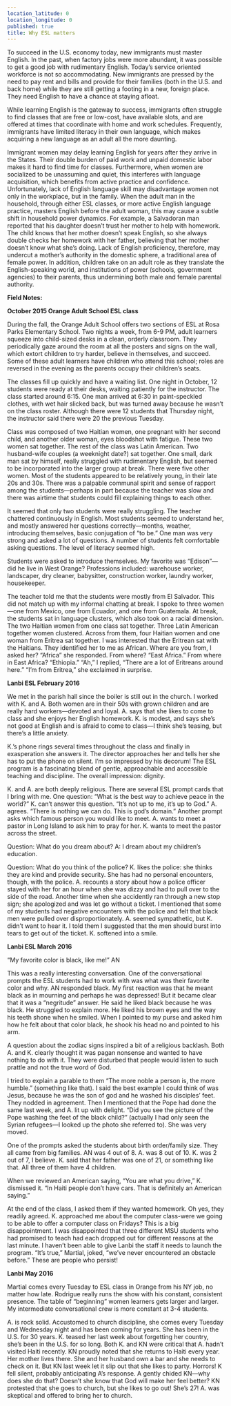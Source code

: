 ```yaml
---
location_latitude: 0
location_longitude: 0
published: true
title: Why ESL matters
---
```

To succeed in the U.S. economy today, new immigrants must master English. In the past, when factory jobs were more abundant, it was possible to get a good job with rudimentary English. Today’s service oriented workforce is not so accommodating. New immigrants are pressed by the need to pay rent and bills and provide for their families (both in the U.S. and back home) while they are still getting a footing in a new, foreign place. They need English to have a chance at staying afloat.

While learning English is the gateway to success, immigrants often struggle to find classes that are free or low-cost, have available slots, and are offered at times that coordinate with home and work schedules. Frequently, immigrants have limited literacy in their own language, which makes acquiring a new language as an adult all the more daunting.

Immigrant women may delay learning English for years after they arrive in the States. Their double burden of paid work and unpaid domestic labor makes it hard to find time for classes. Furthermore, when women are socialized to be unassuming and quiet, this interferes with language acquisition, which benefits from active practice and confidence. Unfortunately, lack of English language skill may disadvantage women not only in the workplace, but in the family. When the adult man in the household, through either ESL classes, or more active English language practice, masters English before the adult woman, this may cause a subtle shift in household power dynamics. For example, a Salvadoran man reported that his daughter doesn’t trust her mother to help with homework. The child knows that her mother doesn’t speak English, so she always double checks her homework with her father, believing that her mother doesn’t know what she’s doing.  Lack of English proficiency, therefore, may undercut a mother’s authority in the domestic sphere, a traditional area of female power.  In addition, children take on an adult role as they translate the English-speaking world, and institutions of power (schools, government agencies) to their parents, thus undermining both male and female parental authority.

**Field Notes:** 

**October 2015 Orange Adult School ESL class**

During the fall, the Orange Adult School offers two sections of ESL at Rosa Parks Elementary School. Two nights a week, from 6-9 PM, adult learners squeeze into child-sized desks in a clean, orderly classroom. They periodically gaze around the room at all the posters and signs on the wall, which extort children to try harder, believe in themselves, and succeed. Some of these adult learners have children who attend this school; roles are reversed in the evening as the parents occupy their children’s seats.

The classes fill up quickly and have a waiting list. One night in October, 12 students were ready at their desks, waiting patiently for the instructor. The class started around 6:15. One man arrived at 6:30 in paint-speckled clothes, with wet hair slicked back, but was turned away because he wasn’t on the class roster. Although there were 12 students that Thursday night, the instructor said there were 20 the previous Tuesday. 

Class was composed of two Haitian women, one pregnant with her second child, and another older woman, eyes bloodshot with fatigue. These two women sat together. The rest of the class was Latin American. Two husband-wife couples (a weeknight date?) sat together. One small, dark man sat by himself, really struggled with rudimentary English, but seemed to be incorporated into the larger group at break. There were five other women. Most of the students appeared to be relatively young, in their late 20s and 30s. There was a palpable communal spirit and sense of rapport among the students—perhaps in part because the teacher was slow and there was airtime that students could fill explaining things to each other. 

It seemed that only two students were really struggling.  The teacher chattered continuously in English. Most students seemed to understand her, and mostly answered her questions correctly—months, weather, introducing themselves, basic conjugation of “to be.” One man was very strong and asked a lot of questions. A number of students felt comfortable asking questions. The level of literacy seemed high.

Students were asked to introduce themselves. My favorite was “Edison”—did he live in West Orange? Professions included: warehouse worker, landscaper, dry cleaner, babysitter, construction worker, laundry worker, housekeeper.

The teacher told me that the students were mostly from El Salvador. This did not match up with my informal chatting at break. I spoke to three women—one from Mexico, one from Ecuador, and one from Guatemala. At break, the students sat in language clusters, which also took on a racial dimension. The two Haitian women from one class sat together. Three Latin American together women clustered. Across from them, four Haitian women and one woman from Eritrea sat together. I was interested that the Eritrean sat with the Haitians. They identified her to me as African. Where are you from, I asked her? “Africa” she responded. From where? “East Africa.” From where in East Africa? “Ethiopia.” “Ah,” I replied, “There are a lot of Eritreans around here.” “I’m from Eritrea,” she exclaimed in surprise. 

**Lanbi ESL February 2016**

We met in the parish hall since the boiler is still out in the church.  I worked with K. and A. Both women are in their 50s with grown children and are really hard workers—devoted and loyal. A. says that she likes to come to class and she enjoys her English homework. K. is modest, and says she’s not good at English and is afraid to come to class—I think she’s teasing, but there’s a little anxiety.

K.’s phone rings several times throughout the class and finally in exasperation she answers it. The director approaches her and tells her she has to put the phone on silent. I’m so impressed by his decorum! The ESL program is a fascinating blend of gentle, approachable and accessible teaching and discipline. The overall impression: dignity.

K. and A. are both deeply religious. There are several ESL prompt cards that I bring with me. One question: “What is the best way to achieve peace in the world?” K. can’t answer this question. “It’s not up to me, it’s up to God.” A. agrees. “There is nothing we can do. This is god’s domain.” Another prompt asks which famous person you would like to meet. A. wants to meet a pastor in Long Island to ask him to pray for her. K. wants to meet the pastor across the street.

Question: What do you dream about? A: I dream about my children’s education.

Question: What do you think of the police? K. likes the police: she thinks they are kind and provide security. She has had no personal encounters, though, with the police. A. recounts a story about how a police officer stayed with her for an hour when she was dizzy and had to pull over to the side of the road. Another time when she accidently ran through a new stop sign; she apologized and was let go without a ticket. I mentioned that some of my students had negative encounters with the police and felt that black men were pulled over disproportionately. A. seemed sympathetic, but K. didn’t want to hear it. I told them I suggested that the men should burst into tears to get out of the ticket. K. softened into a smile.

**Lanbi ESL March 2016**

“My favorite color is black, like me!” AN

This was a really interesting conversation. One of the conversational prompts the ESL students had to work with was what was their favorite color and why. AN responded black. My first reaction was that he meant black as in mourning and perhaps he was depressed! But it became clear that it was a “negritude” answer. He said he liked black because he was black. He struggled to explain more. He liked his brown eyes and the way his teeth shone when he smiled. When I pointed to my purse and asked him how he felt about that color black, he shook his head no and pointed to his arm. 

A question about the zodiac signs inspired a bit of a religious backlash. Both A. and K. clearly thought it was pagan nonsense and wanted to have nothing to do with it. They were disturbed that people would listen to such prattle and not the true word of God.

I tried to explain a parable to them “The more noble a person is, the more humble.” (something like that).  I said the best example I could think of was Jesus, because he was the son of god and he washed his disciples’ feet. They nodded in agreement. Then I mentioned that the Pope had done the same last week, and A. lit up with delight. “Did you see the picture of the Pope washing the feet of the black child?” (actually I had only seen the Syrian refugees—I looked up the photo she referred to). She was very moved.

One of the prompts asked the students about birth order/family size. They all came from big families. AN was 4 out of 8. A. was 8 out of 10. K. was 2 out of 7, I believe. K. said that her father was one of 21, or something like that.  All three of them have 4 children.

When we reviewed an American saying, “You are what you drive,” K. dismissed it. “In Haiti people don’t have cars. That is definitely an American saying.”

At the end of the class, I asked them if they wanted homework. Oh yes, they readily agreed. K. approached me about the computer class-were we going to be able to offer a computer class on Fridays? This is a big disappointment. I was disappointed that three different MSU students who had promised to teach had each dropped out for different reasons at the last minute. I haven’t been able to give Lanbi the staff it needs to launch the program. “It’s true,” Martial, joked, “we’ve never encountered an obstacle before.” These are people who persist! 

**Lanbi May 2016**

Martial comes every Tuesday to ESL class in Orange from his NY job, no matter how late. Rodrigue really runs the show with his constant, consistent presence.  The table of “beginning” women learners gets larger and larger. My intermediate conversational crew is more constant at 3-4 students.

A. is rock solid. Accustomed to church discipline, she comes every Tuesday and Wednesday night and has been coming for years. She has been in the U.S. for 30 years. K. teased her last week about forgetting her country, she’s been in the U.S. for so long. Both K. and KN were critical that A. hadn’t visited Haiti recently. KN proudly noted that she returns to Haiti every year. Her mother lives there. She and her husband own a bar and she needs to check on it. But KN last week let it slip out that she likes to party. Horrors! K fell silent, probably anticipating A’s response.  A gently chided KN—why does she do that? Doesn’t she know that God will make her feel better?  KN protested that she goes to church, but she likes to go out! She’s 27! A. was skeptical and offered to bring her to church.
